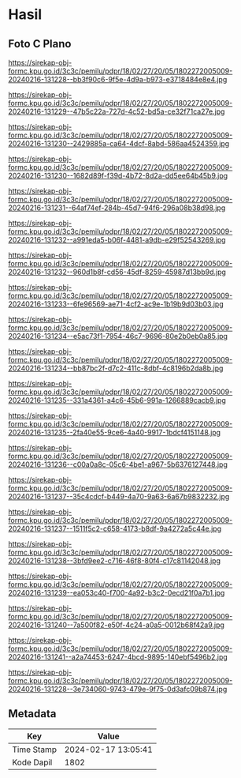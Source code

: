 # Hasil

## Foto C Plano

https://sirekap-obj-formc.kpu.go.id/3c3c/pemilu/pdpr/18/02/27/20/05/1802272005009-20240216-131228--bb3f90c6-9f5e-4d9a-b973-e3718484e8e4.jpg

https://sirekap-obj-formc.kpu.go.id/3c3c/pemilu/pdpr/18/02/27/20/05/1802272005009-20240216-131229--47b5c22a-727d-4c52-bd5a-ce32f71ca27e.jpg

https://sirekap-obj-formc.kpu.go.id/3c3c/pemilu/pdpr/18/02/27/20/05/1802272005009-20240216-131230--2429885a-ca64-4dcf-8abd-586aa4524359.jpg

https://sirekap-obj-formc.kpu.go.id/3c3c/pemilu/pdpr/18/02/27/20/05/1802272005009-20240216-131230--1682d89f-f39d-4b72-8d2a-dd5ee64b45b9.jpg

https://sirekap-obj-formc.kpu.go.id/3c3c/pemilu/pdpr/18/02/27/20/05/1802272005009-20240216-131231--64af74ef-284b-45d7-94f6-296a08b38d98.jpg

https://sirekap-obj-formc.kpu.go.id/3c3c/pemilu/pdpr/18/02/27/20/05/1802272005009-20240216-131232--a991eda5-b06f-4481-a9db-e29f52543269.jpg

https://sirekap-obj-formc.kpu.go.id/3c3c/pemilu/pdpr/18/02/27/20/05/1802272005009-20240216-131232--960d1b8f-cd56-45df-8259-45987d13bb9d.jpg

https://sirekap-obj-formc.kpu.go.id/3c3c/pemilu/pdpr/18/02/27/20/05/1802272005009-20240216-131233--6fe96569-ae71-4cf2-ac9e-1b19b9d03b03.jpg

https://sirekap-obj-formc.kpu.go.id/3c3c/pemilu/pdpr/18/02/27/20/05/1802272005009-20240216-131234--e5ac73f1-7954-46c7-9696-80e2b0eb0a85.jpg

https://sirekap-obj-formc.kpu.go.id/3c3c/pemilu/pdpr/18/02/27/20/05/1802272005009-20240216-131234--bb87bc2f-d7c2-411c-8dbf-4c8196b2da8b.jpg

https://sirekap-obj-formc.kpu.go.id/3c3c/pemilu/pdpr/18/02/27/20/05/1802272005009-20240216-131235--331a4361-a4c6-45b6-991a-1266889cacb9.jpg

https://sirekap-obj-formc.kpu.go.id/3c3c/pemilu/pdpr/18/02/27/20/05/1802272005009-20240216-131235--2fa40e55-9ce6-4a40-9917-1bdcf4151148.jpg

https://sirekap-obj-formc.kpu.go.id/3c3c/pemilu/pdpr/18/02/27/20/05/1802272005009-20240216-131236--c00a0a8c-05c6-4be1-a967-5b6376127448.jpg

https://sirekap-obj-formc.kpu.go.id/3c3c/pemilu/pdpr/18/02/27/20/05/1802272005009-20240216-131237--35c4cdcf-b449-4a70-9a63-6a67b9832232.jpg

https://sirekap-obj-formc.kpu.go.id/3c3c/pemilu/pdpr/18/02/27/20/05/1802272005009-20240216-131237--1511f5c2-c658-4173-b8df-9a4272a5c44e.jpg

https://sirekap-obj-formc.kpu.go.id/3c3c/pemilu/pdpr/18/02/27/20/05/1802272005009-20240216-131238--3bfd9ee2-c716-46f8-80f4-c17c81142048.jpg

https://sirekap-obj-formc.kpu.go.id/3c3c/pemilu/pdpr/18/02/27/20/05/1802272005009-20240216-131239--ea053c40-f700-4a92-b3c2-0ecd21f0a7b1.jpg

https://sirekap-obj-formc.kpu.go.id/3c3c/pemilu/pdpr/18/02/27/20/05/1802272005009-20240216-131240--7a500f82-e50f-4c24-a0a5-0012b68f42a9.jpg

https://sirekap-obj-formc.kpu.go.id/3c3c/pemilu/pdpr/18/02/27/20/05/1802272005009-20240216-131241--a2a74453-6247-4bcd-9895-140ebf5496b2.jpg

https://sirekap-obj-formc.kpu.go.id/3c3c/pemilu/pdpr/18/02/27/20/05/1802272005009-20240216-131228--3e734060-9743-479e-9f75-0d3afc09b874.jpg


## Metadata

| Key        | Value               |
| ---------- | ------------------- |
| Time Stamp | 2024-02-17 13:05:41 |
| Kode Dapil | 1802                |



